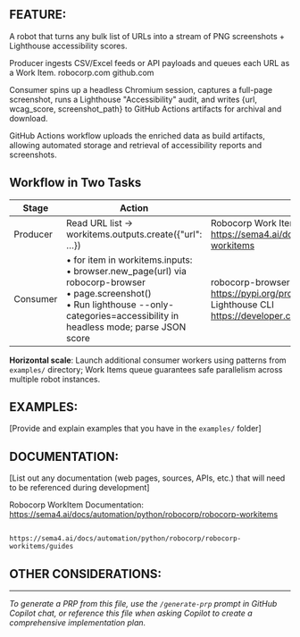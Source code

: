 ## FEATURE:

A robot that turns any bulk list of URLs into a stream of PNG screenshots + Lighthouse accessibility scores.

Producer ingests CSV/Excel feeds or API payloads and queues each URL as a Work Item. 
robocorp.com
github.com

Consumer spins up a headless Chromium session, captures a full-page screenshot, runs a Lighthouse "Accessibility" audit, and writes {url, wcag_score, screenshot_path} to GitHub Actions artifacts for archival and download.

GitHub Actions workflow uploads the enriched data as build artifacts, allowing automated storage and retrieval of accessibility reports and screenshots.


## Workflow in Two Tasks

| Stage | Action | Libraries / References |
|-------|--------|----------------------|
| Producer | Read URL list → workitems.outputs.create({"url": …}) | Robocorp Work Items API<br>https://sema4.ai/docs/automation/python/robocorp/robocorp-workitems |
| Consumer | • for item in workitems.inputs:<br>• browser.new_page(url) via robocorp-browser<br>• page.screenshot()<br>• Run lighthouse --only-categories=accessibility in headless mode; parse JSON score | robocorp-browser (Playwright wrapper)<br>https://pypi.org/project/robocorp-browser/<br>Lighthouse CLI<br>https://developer.chrome.com/docs/lighthouse/ |

**Horizontal scale**: Launch additional consumer workers using patterns from `examples/` directory; Work Items queue guarantees safe parallelism across multiple robot instances.


## EXAMPLES:

[Provide and explain examples that you have in the `examples/` folder]

## DOCUMENTATION:

[List out any documentation (web pages, sources, APIs, etc.) that will need to be referenced during development]

Robocorp WorkItem Documentation: https://sema4.ai/docs/automation/python/robocorp/robocorp-workitems

                                https://sema4.ai/docs/automation/python/robocorp/robocorp-workitems/guides

## OTHER CONSIDERATIONS:

---

*To generate a PRP from this file, use the `/generate-prp` prompt in GitHub Copilot chat, or reference this file when asking Copilot to create a comprehensive implementation plan.*
